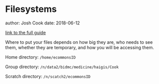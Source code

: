 # Filesystems
author: Josh Cook
date: 2018-06-12

[link to the full guide](https://wiki.rc.hms.harvard.edu/display/O2/Filesystems)

Where to put your files depends on how big they are, who needs to see them, whether they are temporary, and how you will be accessing them.  

Home directory: `/home/ecommonsID`  

Group directory: `/n/data2/bidmc/medicine/haigis/Cook`  

Scratch directory: `/n/scatch2/ecommonsID`  



